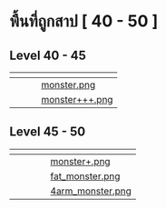 # พื้นที่ถูกสาป \[ 40 - 50 ]

## Level 40 - 45 <a href="#level-1-5" id="level-1-5"></a>



<table data-view="cards"><thead><tr><th></th><th></th><th></th><th data-hidden data-card-cover data-type="files"></th></tr></thead><tbody><tr><td></td><td></td><td></td><td><a href="../.gitbook/assets/monster.png">monster.png</a></td></tr><tr><td></td><td></td><td></td><td><a href="../.gitbook/assets/monster+++.png">monster+++.png</a></td></tr></tbody></table>

## Level 45 - 50 <a href="#level-1-5" id="level-1-5"></a>



<table data-view="cards"><thead><tr><th></th><th></th><th></th><th data-type="files"></th><th data-hidden data-card-cover data-type="files"></th></tr></thead><tbody><tr><td></td><td></td><td></td><td></td><td><a href="../.gitbook/assets/monster+.png">monster+.png</a></td></tr><tr><td></td><td></td><td></td><td></td><td><a href="../.gitbook/assets/fat_monster.png">fat_monster.png</a></td></tr><tr><td></td><td></td><td></td><td></td><td><a href="../.gitbook/assets/4arm_monster.png">4arm_monster.png</a></td></tr></tbody></table>
